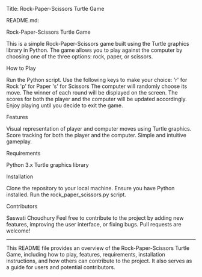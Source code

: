 Title: Rock-Paper-Scissors Turtle Game

README.md:


Rock-Paper-Scissors Turtle Game

  This is a simple Rock-Paper-Scissors game built using the Turtle graphics library in Python. The game allows you to play against the computer by choosing one of the three options: rock, paper, or scissors.


How to Play

  Run the Python script.
  Use the following keys to make your choice:
  'r' for Rock
  'p' for Paper
  's' for Scissors
  The computer will randomly choose its move.
  The winner of each round will be displayed on the screen.
  The scores for both the player and the computer will be updated accordingly.
  Enjoy playing until you decide to exit the game.

  
Features

  Visual representation of player and computer moves using Turtle graphics.
  Score tracking for both the player and the computer.
  Simple and intuitive gameplay.

  
Requirements

  Python 3.x
  Turtle graphics library

  
Installation

  Clone the repository to your local machine.
  Ensure you have Python installed.
  Run the rock_paper_scissors.py script.

  
Contributors

  Saswati Choudhury
  Feel free to contribute to the project by adding new features, improving the user interface, or fixing bugs. Pull requests are welcome!


---------------------------------------------------------------------------------------------------------------------------------------------------------------------------------------------------------------------


This README file provides an overview of the Rock-Paper-Scissors Turtle Game, including how to play, features, requirements, installation instructions, and how others can contribute to the project. It also serves as a guide for users and potential contributors.
